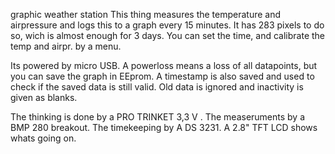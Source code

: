 graphic weather station
This thing measures the temperature and airpressure and logs this to a graph every 15 minutes. It has 283 pixels to do so, wich is almost enough for 3 days. You can set the time, and calibrate the temp and airpr. by a menu.

Its powered by micro USB. A powerloss means a loss of all datapoints, but you can save the graph in EEprom. A timestamp is also saved and used to check if the saved data is still valid. Old data is ignored and inactivity is given as blanks.

The thinking is done by a PRO TRINKET 3,3 V . The measeruments by a BMP 280 breakout. The timekeeping by A DS 3231. A 2.8" TFT LCD shows whats going on.
